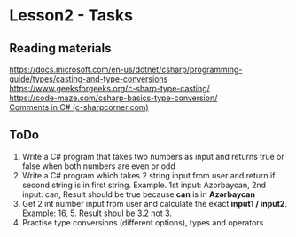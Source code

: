 # Lesson2 - Tasks

## Reading materials
https://docs.microsoft.com/en-us/dotnet/csharp/programming-guide/types/casting-and-type-conversions \
https://www.geeksforgeeks.org/c-sharp-type-casting/ \
https://code-maze.com/csharp-basics-type-conversion/ \
[Comments in C# (c-sharpcorner.com)](https://www.c-sharpcorner.com/UploadFile/puranindia/comments-in-C-Sharp/)

## ToDo
1. Write a C# program that takes two numbers as input and returns true or false when both numbers are even or odd
2. Write a C# program which takes 2 string input from user and return if second string is in first string.
	Example. 1st input: Azərbaycan, 2nd input: can, Result should be true because **can** is in **Azərbaycan**
3. Get 2 int number input from user and calculate the exact **input1 / input2**. Example: 16, 5. Result shoul be 3.2 not 3.
4. Practise type conversions (different options), types and operators
